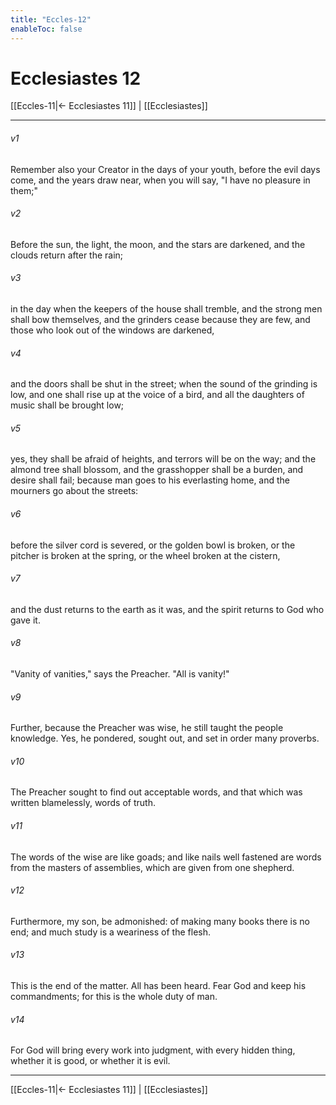```yaml
---
title: "Eccles-12"
enableToc: false
---
```

# Ecclesiastes 12

[[Eccles-11|← Ecclesiastes 11]] | [[Ecclesiastes]]
***



###### v1 
Remember also your Creator in the days of your youth, before the evil days come, and the years draw near, when you will say, "I have no pleasure in them;" 

###### v2 
Before the sun, the light, the moon, and the stars are darkened, and the clouds return after the rain; 

###### v3 
in the day when the keepers of the house shall tremble, and the strong men shall bow themselves, and the grinders cease because they are few, and those who look out of the windows are darkened, 

###### v4 
and the doors shall be shut in the street; when the sound of the grinding is low, and one shall rise up at the voice of a bird, and all the daughters of music shall be brought low; 

###### v5 
yes, they shall be afraid of heights, and terrors will be on the way; and the almond tree shall blossom, and the grasshopper shall be a burden, and desire shall fail; because man goes to his everlasting home, and the mourners go about the streets: 

###### v6 
before the silver cord is severed, or the golden bowl is broken, or the pitcher is broken at the spring, or the wheel broken at the cistern, 

###### v7 
and the dust returns to the earth as it was, and the spirit returns to God who gave it. 

###### v8 
"Vanity of vanities," says the Preacher. "All is vanity!" 

###### v9 
Further, because the Preacher was wise, he still taught the people knowledge. Yes, he pondered, sought out, and set in order many proverbs. 

###### v10 
The Preacher sought to find out acceptable words, and that which was written blamelessly, words of truth. 

###### v11 
The words of the wise are like goads; and like nails well fastened are words from the masters of assemblies, which are given from one shepherd. 

###### v12 
Furthermore, my son, be admonished: of making many books there is no end; and much study is a weariness of the flesh. 

###### v13 
This is the end of the matter. All has been heard. Fear God and keep his commandments; for this is the whole duty of man. 

###### v14 
For God will bring every work into judgment, with every hidden thing, whether it is good, or whether it is evil.

***
[[Eccles-11|← Ecclesiastes 11]] | [[Ecclesiastes]]
